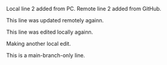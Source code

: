 
Local line 2 added from PC.
Remote line 2 added from GitHub.

This line was updated remotely againn.

This line was edited locally againn.

Making another local edit.



This is a main-branch-only line.